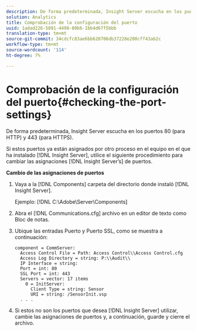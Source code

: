 ```yaml
---
description: De forma predeterminada, Insight Server escucha en los puertos 80 (para HTTP) y 443 (para HTTPS).
solution: Analytics
title: Comprobación de la configuración del puerto
uuid: 1adad226-5891-4498-80b6-1bb4d67f5bbb
translation-type: tm+mt
source-git-commit: 34cdcfc83ae6bb620706db37228e200cff43ab2c
workflow-type: tm+mt
source-wordcount: '114'
ht-degree: 7%

---
```



# Comprobación de la configuración del puerto{#checking-the-port-settings}

De forma predeterminada, Insight Server escucha en los puertos 80 (para HTTP) y 443 (para HTTPS).

Si estos puertos ya están asignados por otro proceso en el equipo en el que ha instalado [!DNL Insight Server], utilice el siguiente procedimiento para cambiar las asignaciones [!DNL Insight Server’s] de puertos.

**Cambio de las asignaciones de puertos**

1. Vaya a la [!DNL Components] carpeta del directorio donde instaló [!DNL Insight Server].

   Ejemplo: [!DNL C:\Adobe\Server\Components]

1. Abra el [!DNL Communications.cfg] archivo en un editor de texto como Bloc de notas.
1. Ubique las entradas Puerto y Puerto SSL, como se muestra a continuación:

   ```
   component = CommServer: 
     Access Control File = Path: Access Control\\Access Control.cfg
     Access Log Directory = string: P:\\Audit\\
     IP Interface = string: 
     Port = int: 80
     SSL Port = int: 443
     Servers = vector: 17 items
       0 = InitServer: 
         Client Type = string: Sensor
         URI = string: /SensorInit.vsp
     . . .
   ```

1. Si estos no son los puertos que desea [!DNL Insight Server] utilizar, cambie las asignaciones de puertos y, a continuación, guarde y cierre el archivo.
